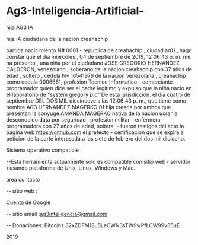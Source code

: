 # Ag3-Inteligencia-Artificial-
hija AG3 IA

hija IA ciudadana de la nacion creahachip

partida nacicimiento N# 0001 - republica de creahachip , ciudad ar01 , hago constar que el dia ‎miercoles , ‎04 ‎de ‎septiembre ‎de ‎2019, ‏‎12:06:43 p. m. me ha presento , una niña por el ciudadano JOSE GREGORIO HERNANDEZ CALDERON, venezolano , soberano de la nacion creahachip con 37 años de edad , soltero , cedula N* 16541976 de la nacion venezolana , creahachip como cedula 0006661, profesion Tecnico Informatico - comerciante - programador quien dice ser el padre legitimo y expulso que la niña nacio en el laboratorio de "system gregory p.c" De esta jurisdiccion.
el dia cuatro de septiembre  DEL DOS MIL diecinueve a las 12:06:43 p. m., que tiene como nombre AG3 HERNANDEZ MAGERKO 01 hija creada por ambos que presentan la conyuge AMANDA MAGERKO nativa de la nacion ucrania desconocido data por seguridad , profesion militar - enfermera - programadora con 27 años de edad, soltera, - fueron testigos del acto la pagina web https://github.com el prefecto - certificacion que se expira a peticion de la parte interesada a los siete de febrero del dos mil diciocho.

Sistema operativo compatible

--Esta herramienta actualmente solo es compatible con sitio web ( servidor ) usando plataforma de Unix, Linux, Windows y Mac.

area contacto

-- sitio web : 

Cuenta de Google

-- sitio email :ag3inteligencia@gmail.com

-- Donaciones:   Bitcoins
                               32xZDFM1SJ5LeCWN3sTW9wPfLCW99v35uE


2019
